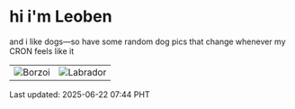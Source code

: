 # hi i'm Leoben

and i like dogs—so have some random dog pics that change whenever my CRON feels like it

|  |  |
|--------|----------|
| ![Borzoi](https://random-dog-vercel.vercel.app/api/random-borzoi?v=1750549481) | ![Labrador](https://random-dog-vercel.vercel.app/api/random-labrador?v=1750549481) |

Last updated: 2025-06-22 07:44 PHT
